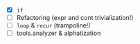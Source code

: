 * [x] `if`
* [ ] Refactoring (expr and cont trivialization!)
* [ ] `loop` & `recur` (trampoline!)
* [ ] tools.analyzer & alphatization
